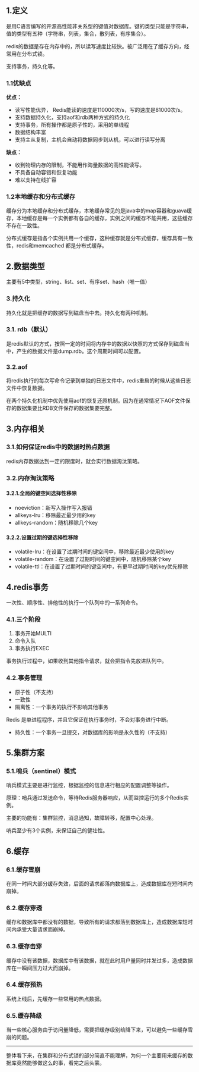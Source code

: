 ## 1.定义

是用C语言编写的开源高性能非关系型的键值对数据库。键的类型只能是字符串，值的类型有五种（字符串，列表，集合，散列表，有序集合）。

redis的数据是存在内存中的，所以读写速度比较快。被广泛用在了缓存方向，经常用在分布式锁。

支持事务，持久化等。

### 1.1优缺点

**优点：**

- 读写性能优异， Redis能读的速度是110000次/s，写的速度是81000次/s。
- 支持数据持久化，支持aof和rdb两种方式的持久化
- 支持事务，所有操作都是原子性的，采用的单线程
- 数据结构丰富
- 支持主从复制，主机会自动将数据同步到从机，可以进行读写分离

**缺点：**

- 收到物理内存的限制，不能用作海量数据的高性能读写。
- 不具备自动容错和恢复功能
- 难以支持在线扩容

### 1.2本地缓存和分布式缓存

缓存分为本地缓存和分布式缓存，本地缓存常见的是java中的map容器和guava缓存，本地缓存是每一个实例都有各自的缓存，实例之间的缓存不能共用，这些缓存不存在一致性。

分布式缓存是指各个实例共用一个缓存，这种缓存就是分布式缓存，缓存具有一致性，redis和memcached 都是分布式缓存。

## 2.数据类型

主要有5中类型，string、list、set、有序set、hash（唯一值）

### 3.持久化

持久化就是把缓存的数据写到磁盘当中去。持久化有两种机制。

### 3.1. rdb（默认）

是redis默认的方式，按照一定的时间将内存中的数据以快照的方式保存到磁盘当中，产生的数据文件是dump.rdb。这个周期时间可以配置。

### 3.2.aof

将redis执行的每次写命令记录到单独的日志文件中，redis重启的时候从这些日志文件中恢复数据。

在两个持久化机制中优先使用aof的恢复还原机制。因为在通常情况下AOF文件保存的数据集要比RDB文件保存的数据集要完整。

## 3.内存相关

### 3.1.如何保证redis中的数据时热点数据

redis内存数据达到一定的限度时，就会实行数据淘汰策略。

### 3.2.内存淘汰策略

#### 3.2.1.全局的键空间选择性移除

- noeviction：新写入操作写入报错
- allkeys-lru：移除最近最少用的key
- allkeys-random：随机移除几个key

#### 3.2.2.设置过期的键选择性移除

- volatile-lru：在设置了过期时间的键空间中，移除最近最少使用的key
- volatile-random：在设置了过期时间的键空间中，随机移除某个key
- volatile-ttl：在设置了过期时间的键空间中，有更早过期时间的key优先移除

## 4.redis事务

一次性、顺序性、排他性的执行一个队列中的一系列命令。

### 4.1.三个阶段

1. 事务开始MULTI
2. 命令入队
3. 事务执行EXEC

事务执行过程中，如果收到其他指令请求，就会把指令先放进队列中。

### 4.2.事务管理

- 原子性（不支持）
- 一致性
- 隔离性：一个事务的执行不影响其他事务

Redis 是单进程程序，并且它保证在执行事务时，不会对事务进行中断。

- 持久性：一个事务一旦提交，对数据库的影响是永久性的（不支持）

## 5.集群方案

### 5.1.哨兵（sentinel）模式

哨兵模式主要是进行监控，根据监控的信息进行相应的配置调整等操作。

原理：哨兵通过发送命令，等待Redis服务器响应，从而监控运行的多个Redis实例。

主要的功能有：集群监控，消息通知，故障转移，配置中心处理。

哨兵至少有3个实例，来保证自己的健壮性。



## 6.缓存

### 6.1.缓存雪崩

在同一时间大部分缓存失效，后面的请求都落向数据库上，造成数据库在短时间内崩掉。

### 6.2.缓存穿透

缓存和数据库中都没有的数据，导致所有的请求都落到数据库上，造成数据库短时间内承受大量请求而崩掉。

### 6.3.缓存击穿

缓存中没有该数据，数据库中有该数据，就在此时用户量同时并发过多，造成数据库在一瞬间压力过大而崩掉。

### 6.4.缓存预热

系统上线后，先缓存一些常用的热点数据。

### 6.5.缓存降级

当一些核心服务由于访问量降低，需要把缓存级别给降下来，可以避免一些缓存雪崩的问题。



------------------------------------------------------

整体看下来，在集群和分布式锁的部分简直不能理解，为何一个主要用来缓存的数据库竟然能够做这么的事，看完之后头蒙。

